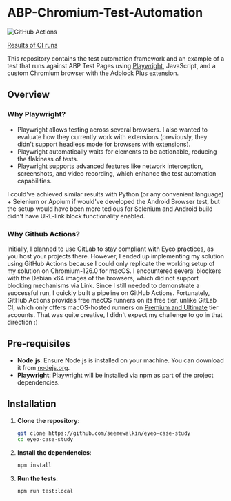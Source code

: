 # ABP-Chromium-Test-Automation

![GitHub Actions](https://github.com/seemewalkin/eyeo-case-study/actions/workflows/playwright.yml/badge.svg)

[Results of CI runs](https://github.com/seemewalkin/eyeo-case-study/actions)

This repository contains the test automation framework and an example of a test that runs against ABP Test Pages using [Playwright](https://playwright.dev/), JavaScript, and a custom Chromium browser with the Adblock Plus extension.

## Overview

### Why Playwright?
- Playwright allows testing across several browsers. I also wanted to evaluate how they currently work with extensions (previously, they didn't support headless mode for browsers with extensions).
- Playwright automatically waits for elements to be actionable, reducing the flakiness of tests.
- Playwright supports advanced features like network interception, screenshots, and video recording, which enhance the test automation capabilities.

I could've achieved similar results with Python (or any convenient language) + Selenium or Appium if would've developed the Android Browser test, but the setup would have been more tedious for Selenium and Android build didn't have URL-link block functionality enabled.

### Why Github Actions?
Initially, I planned to use GitLab to stay compliant with Eyeo practices, as you host your projects there. However, I ended up implementing my solution using GitHub Actions because I could only replicate the working setup of my solution on Chromium-126.0 for macOS. I encountered several blockers with the Debian x64 images of the browsers, which did not support blocking mechanisms via Link. Since I still needed to demonstrate a successful run, I quickly built a pipeline on GitHub Actions. Fortunately, GitHub Actions provides free macOS runners on its free tier, unlike GitLab CI, which only offers macOS-hosted runners on [Premium and Ultimate](https://docs.gitlab.com/ee/ci/runners/hosted_runners/macos.html) tier accounts. That was quite creative, I didn't expect my challenge to go in that direction :) 

## Pre-requisites

- **Node.js**: Ensure Node.js is installed on your machine. You can download it from [nodejs.org](https://nodejs.org/).
- **Playwright**: Playwright will be installed via npm as part of the project dependencies.

## Installation

1. **Clone the repository**:
   ```sh
   git clone https://github.com/seemewalkin/eyeo-case-study
   cd eyeo-case-study
2. **Install the dependencies**:
   ```sh
   npm install
3. **Run the tests**:
    ```sh
    npm run test:local